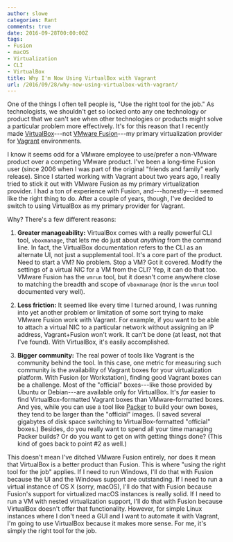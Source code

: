 ```yaml
---
author: slowe
categories: Rant
comments: true
date: 2016-09-28T00:00:00Z
tags:
- Fusion
- macOS
- Virtualization
- CLI
- VirtualBox
title: Why I'm Now Using VirtualBox with Vagrant
url: /2016/09/28/why-now-using-virtualbox-with-vagrant/
---
```


One of the things I often tell people is, "Use the right tool for the job." As technologists, we shouldn't get so locked onto any one technology or product that we can't see when other technologies or products might solve a particular problem more effectively. It's for this reason that I recently made [VirtualBox][link-2]---not [VMware Fusion][link-1]---my primary virtualization provider for [Vagrant][link-3] environments.

I know it seems odd for a VMware employee to use/prefer a non-VMware product over a competing VMware product. I've been a long-time Fusion user (since 2006 when I was part of the original "friends and family" early release). Since I started working with Vagrant about two years ago, I really tried to stick it out with VMware Fusion as my primary virtualization provider. I had a ton of experience with Fusion, and---honestly---it seemed like the right thing to do. After a couple of years, though, I've decided to switch to using VirtualBox as my primary provider for Vagrant.

Why? There's a few different reasons:

1. **Greater manageability:** VirtualBox comes with a really powerful CLI tool, `vboxmanage`, that lets me do just about _anything_ from the command line. In fact, the VirtualBox documentation refers to the CLI as an alternate UI, not just a supplemental tool. It's a core part of the product. Need to start a VM? No problem. Stop a VM? Got it covered. Modify the settings of a virtual NIC for a VM from the CLI? Yep, it can do that too. VMware Fusion has the `vmrun` tool, but it doesn't come anywhere close to matching the breadth and scope of `vboxmanage` (nor is the `vmrun` tool documented very well).

2. **Less friction:** It seemed like every time I turned around, I was running into yet another problem or limitation of some sort trying to make VMware Fusion work with Vagrant. For example, if you want to be able to attach a virtual NIC to a particular network without assigning an IP address, Vagrant+Fusion won't work. It can't be done (at least, not that I've found). With VirtualBox, it's easily accomplished.

3. **Bigger community:** The real power of tools like Vagrant is the community behind the tool. In this case, one metric for measuring such community is the availability of Vagrant boxes for your virtualization platform. With Fusion (or Workstation), finding good Vagrant boxes can be a challenge. Most of the "official" boxes---like those provided by Ubuntu or Debian---are available only for VirtualBox. It's _far_ easier to find VirtualBox-formatted Vagrant boxes than VMware-formatted boxes. And yes, while you can use a tool like [Packer][link-4] to build your own boxes, they tend to be larger than the "official" images. (I saved several gigabytes of disk space switching to VirtualBox-formatted "official" boxes.) Besides, do you really want to spend all your time managing Packer builds? Or do you want to get on with getting things done? (This kind of goes back to point #2 as well.)

This doesn't mean I've ditched VMware Fusion entirely, nor does it mean that VirtualBox is a better product than Fusion. This is where "using the right tool for the job" applies. If I need to run Windows, I'll do that with Fusion because the UI and the Windows support are outstanding. If I need to run a virtual instance of OS X (sorry, macOS), I'll do that with Fusion because Fusion's support for virtualized macOS instances is really solid. If I need to run a VM with nested virtualization support, I'll do that with Fusion because VirtualBox doesn't offer that functionality. However, for simple Linux instances where I don't need a GUI and I want to automate it with Vagrant, I'm going to use VirtualBox because it makes more sense. For me, it's simply the right tool for the job.

[link-1]: http://www.vmware.com/products/fusion.html
[link-2]: https://www.virtualbox.org/
[link-3]: https://www.vagrantup.com/
[link-4]: https://www.packer.io/
